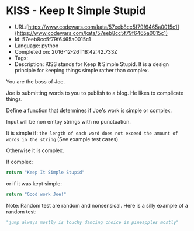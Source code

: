 # KISS - Keep It Simple Stupid

 - URL:[https://www.codewars.com/kata/57eeb8cc5f79f6465a0015c1](https://www.codewars.com/kata/57eeb8cc5f79f6465a0015c1)
 - Id: 57eeb8cc5f79f6465a0015c1
 - Language: python
 - Completed on: 2016-12-26T18:42:42.733Z
 - Tags: 
 - Description:
KISS stands for Keep It Simple Stupid.
It is a design principle for keeping things simple rather than complex.

You are the boss of Joe.

Joe is submitting words to you to publish to a blog. He likes to complicate things.

Define a function that determines if Joe's work is simple or complex.

Input will be non emtpy strings with no punctuation.

It is simple if:
``` the length of each word does not exceed the amount of words in the string ```
(See example test cases)

Otherwise it is complex.

If complex:
```python
return "Keep It Simple Stupid"
```
or if it was kept simple:
```python
return "Good work Joe!"
```

Note: Random test are random and nonsensical. Here is a silly example of a random test:
```python
"jump always mostly is touchy dancing choice is pineapples mostly"
```
